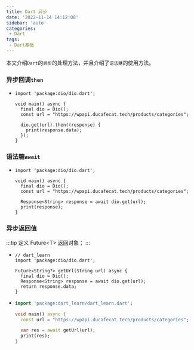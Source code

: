 ```yaml
---
title: Dart 异步
date: '2022-11-14 14:12:08'
sidebar: 'auto'
categories:
 - Dart
tags:
 - Dart基础
---
```



本文介绍`Dart`的`异步`的处理方法，并且介绍了`语法糖`的使用方法。
<!-- more -->


### 异步回调`then`
  - ```dart{7}
    import 'package:dio/dio.dart';

    void main() async {
      final dio = Dio();
      const url = "https://wpapi.ducafecat.tech/products/categories";

      dio.get(url).then((response) {
        print(response.data);
      });
    }
    ```

### 语法糖`await`
  - ```dart{7}
    import 'package:dio/dio.dart';

    void main() async {
      final dio = Dio();
      const url = "https://wpapi.ducafecat.tech/products/categories";

      Response<String> response = await dio.get(url);
      print(response);
    }
    ```

### 异步返回值
:::tip
定义 Future\<T\> 返回对象；
:::
  - ```dart{4}
    // dart_learn
    import 'package:dio/dio.dart';

    Future<String?> getUrl(String url) async {
      final dio = Dio();
      Response<String> response = await dio.get(url);
      return response.data;
    }
    ```

  - ```dart
    import 'package:dart_learn/dart_learn.dart';

    void main() async {
      const url = "https://wpapi.ducafecat.tech/products/categories";

      var res = await getUrl(url);
      print(res);
    }
    ```
